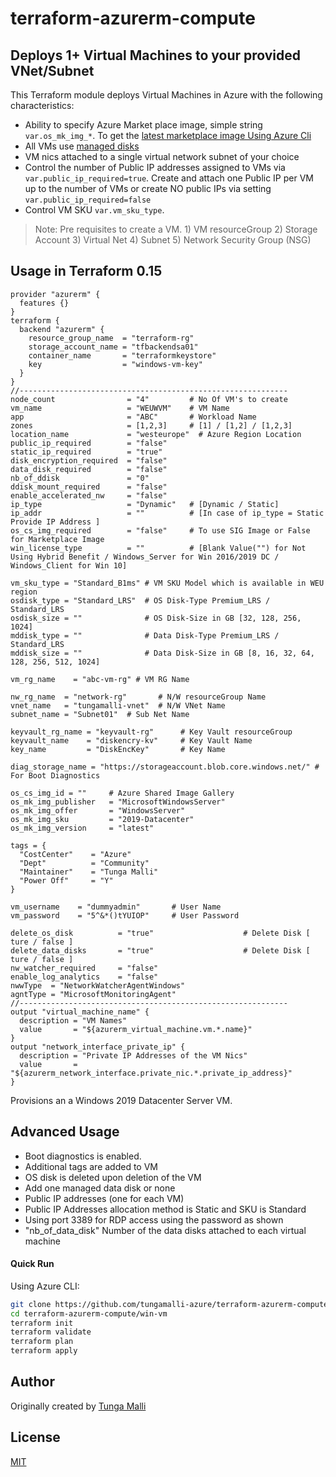 # terraform-azurerm-compute

## Deploys 1+ Virtual Machines to your provided VNet/Subnet

This Terraform module deploys Virtual Machines in Azure with the following characteristics:

- Ability to specify Azure Market place image, simple string `var.os_mk_img_*`. To get the [latest marketplace image Using Azure Cli](https://docs.microsoft.com/cli/azure/vm/image?view=azure-cli-latest) 
- All VMs use [managed disks](https://azure.microsoft.com/services/managed-disks/) 
- VM nics attached to a single virtual network subnet of your choice
- Control the number of Public IP addresses assigned to VMs via `var.public_ip_required=true`. Create and attach one Public IP per VM up to the number of VMs or create NO public IPs via setting `var.public_ip_required=false`
- Control VM SKU `var.vm_sku_type`.

> Note: Pre requisites to create a VM. 1) VM resourceGroup 2) Storage Account 3) Virtual Net 4) Subnet 5) Network Security Group (NSG)

## Usage in Terraform 0.15
```hcl
provider "azurerm" {
  features {}
}
terraform {
  backend "azurerm" {
    resource_group_name  = "terraform-rg"
    storage_account_name = "tfbackendsa01"
    container_name       = "terraformkeystore"
    key                  = "windows-vm-key"
  }
}
//------------------------------------------------------------
node_count                = "4"         # No Of VM's to create
vm_name                   = "WEUWVM"    # VM Name
app                       = "ABC"       # Workload Name
zones                     = [1,2,3]     # [1] / [1,2] / [1,2,3]
location_name             = "westeurope"  # Azure Region Location
public_ip_required        = "false"
static_ip_required        = "true"
disk_encryption_required  = "false"
data_disk_required        = "false"
nb_of_ddisk               = "0"
ddisk_mount_required      = "false"
enable_accelerated_nw     = "false"
ip_type                   = "Dynamic"   # [Dynamic / Static]
ip_addr                   = ""          # [In case of ip_type = Static Provide IP Address ]
os_cs_img_required        = "false"     # To use SIG Image or False for Marketplace Image
win_license_type          = ""	        # [Blank Value("") for Not Using Hybrid Benefit / Windows_Server for Win 2016/2019 DC / Windows_Client for Win 10]

vm_sku_type = "Standard_B1ms" # VM SKU Model which is available in WEU region
osdisk_type = "Standard_LRS"  # OS Disk-Type Premium_LRS / Standard_LRS
osdisk_size = ""              # OS Disk-Size in GB [32, 128, 256, 1024]
mddisk_type = ""              # Data Disk-Type Premium_LRS / Standard_LRS
mddisk_size = ""              # Data Disk-Size in GB [8, 16, 32, 64, 128, 256, 512, 1024]

vm_rg_name    = "abc-vm-rg" # VM RG Name

nw_rg_name  = "network-rg"       # N/W resourceGroup Name
vnet_name   = "tungamalli-vnet"  # N/W VNet Name
subnet_name = "Subnet01"  # Sub Net Name

keyvault_rg_name = "keyvault-rg"      # Key Vault resourceGroup
keyvault_name    = "diskencry-kv"     # Key Vault Name
key_name         = "DiskEncKey"       # Key Name

diag_storage_name = "https://storageaccount.blob.core.windows.net/" # For Boot Diagnostics

os_cs_img_id = ""     # Azure Shared Image Gallery
os_mk_img_publisher   = "MicrosoftWindowsServer"
os_mk_img_offer       = "WindowsServer"
os_mk_img_sku         = "2019-Datacenter"
os_mk_img_version     = "latest"

tags = {  
  "CostCenter"    = "Azure"
  "Dept"          = "Community"
  "Maintainer"    = "Tunga Malli"
  "Power Off"     = "Y"
}

vm_username    = "dummyadmin"       # User Name
vm_password    = "5^&*()tYUIOP"     # User Password

delete_os_disk          = "true"                    # Delete Disk [ ture / false ]
delete_data_disks       = "true"                    # Delete Disk [ ture / false ]
nw_watcher_required     = "false"
enable_log_analytics    = "false"
nwwType  = "NetworkWatcherAgentWindows"
agntType = "MicrosoftMonitoringAgent"
//------------------------------------------------------------
output "virtual_machine_name" {
  description = "VM Names"
  value       = "${azurerm_virtual_machine.vm.*.name}"
}
output "network_interface_private_ip" {
  description = "Private IP Addresses of the VM Nics"
  value       = "${azurerm_network_interface.private_nic.*.private_ip_address}"
}
```
Provisions an a Windows 2019 Datacenter Server VM.

## Advanced Usage

- Boot diagnostics is enabled.
- Additional tags are added to VM
- OS disk is deleted upon deletion of the VM
- Add one managed data disk or none
- Public IP addresses (one for each VM)
- Public IP Addresses allocation method is Static and SKU is Standard
- Using port 3389 for RDP access using the password as shown
- "nb_of_data_disk" Number of the data disks attached to each virtual machine

#### Quick Run

Using Azure CLI:

```sh
git clone https://github.com/tungamalli-azure/terraform-azurerm-compute.git
cd terraform-azurerm-compute/win-vm
terraform init
terraform validate
terraform plan
terraform apply
```

## Author

Originally created by [Tunga Malli](http://github.com/tungamalli-azure)

## License

[MIT](LICENSE)
